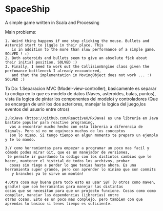 # SpaceShip
A simple game written in Scala and Processing

Main problems:

    1. Weird thing happens if one stop clicking the mouse. Bullets and Asteroid start to jiggle in their place. This
       is in addition to the more than slow performance of a simple game. SOLVED ! :)
    2. Both asteroids and bullets seem to give an absolute f$ck about their initial position. SOLVED :)
    3. Finally, I need to work out the CollisionEngine class given the perfomance bottleneck I already encountered,
       and that the implementation in MovingObject does not work ... :) SOLVED :)

To Do:
    1.Separacion MVC (Model-view-controller), basicamente es separar tu codigo en lo que es modelo de datos (Naves, asteroides, balas, puntos),
      vista (la logica de pintar los componentes del modelo) y controladores (Que se encargan de unir los dos acteriores,
      manejar la logica del juego,los eventos del usuario entre otros)

    2.RxJava (https://github.com/ReactiveX/RxJava) es una libreria en Java bastate popular para reactive programing,
      vas a encontrar mucho hecho con esta libreria a diferencia de Signals. Pero si no me equivoco muchos de los conceptos
      son lo mismo. Si tengo tiempo en algun momento te preparo un ejemplo y te lo mando.

    3.Y como herramientas para empezar a programar un poco mas facil y cómodo podes mirar Git, que es un manejador de versiones,
     te permite ir guardando tu codigo con los distintos cambios que le hacer, mantener el histrial de todos los archivos, probar
      cosas sin riego a perder lo que tenias hasta ahora. Es una herramienta super grande, pero con aprender lo minimo que son commits
       y branches ya te sirve un montón!

    4.Otra cosa muy buena para todo esto es usar SBT (U otros como maven, gradle) que son herramintas para manejar las distintas
    cosas que se necesitan para que un projecto funcione. Cosas como como compilar, manejar las dependencias (Librerias) entre
    otras cosas. Esto es un poco mas complejo, pero tambien con que aprendas lo basico si tenes tiempo es suficiente.

